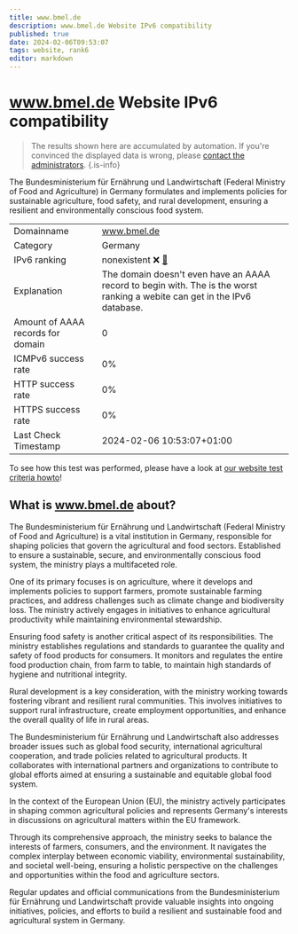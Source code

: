 ```yaml
---
title: www.bmel.de
description: www.bmel.de Website IPv6 compatibility
published: true
date: 2024-02-06T09:53:07
tags: website, rank6
editor: markdown
---
```


# www.bmel.de Website IPv6 compatibility

> The results shown here are accumulated by automation. If you're convinced the displayed data is wrong, please [contact the administrators](/howto/chat). 
{.is-info}

The Bundesministerium für Ernährung und Landwirtschaft (Federal Ministry of Food and Agriculture) in Germany formulates and implements policies for sustainable agriculture, food safety, and rural development, ensuring a resilient and environmentally conscious food system.


|   |   |
| - | - |
| Domainname | www.bmel.de
| Category | Germany |
| IPv6 ranking | nonexistent :x: [🔗](/howto/ranking) |
| Explanation | The domain doesn't even have an AAAA record to begin with. The is the worst ranking a webite can get in the IPv6 database. |
| Amount of AAAA records for domain | 0 |
| ICMPv6 success rate | 0%|
| HTTP success rate | 0% |
| HTTPS success rate | 0% |
| Last Check Timestamp | 2024-02-06 10:53:07+01:00 |

To see how this test was performed, please have a look at [our website test criteria howto](/howto/testcriteria/website)!


## What is www.bmel.de about?
The Bundesministerium für Ernährung und Landwirtschaft (Federal Ministry of Food and Agriculture) is a vital institution in Germany, responsible for shaping policies that govern the agricultural and food sectors. Established to ensure a sustainable, secure, and environmentally conscious food system, the ministry plays a multifaceted role.

One of its primary focuses is on agriculture, where it develops and implements policies to support farmers, promote sustainable farming practices, and address challenges such as climate change and biodiversity loss. The ministry actively engages in initiatives to enhance agricultural productivity while maintaining environmental stewardship.

Ensuring food safety is another critical aspect of its responsibilities. The ministry establishes regulations and standards to guarantee the quality and safety of food products for consumers. It monitors and regulates the entire food production chain, from farm to table, to maintain high standards of hygiene and nutritional integrity.

Rural development is a key consideration, with the ministry working towards fostering vibrant and resilient rural communities. This involves initiatives to support rural infrastructure, create employment opportunities, and enhance the overall quality of life in rural areas.

The Bundesministerium für Ernährung und Landwirtschaft also addresses broader issues such as global food security, international agricultural cooperation, and trade policies related to agricultural products. It collaborates with international partners and organizations to contribute to global efforts aimed at ensuring a sustainable and equitable global food system.

In the context of the European Union (EU), the ministry actively participates in shaping common agricultural policies and represents Germany's interests in discussions on agricultural matters within the EU framework.

Through its comprehensive approach, the ministry seeks to balance the interests of farmers, consumers, and the environment. It navigates the complex interplay between economic viability, environmental sustainability, and societal well-being, ensuring a holistic perspective on the challenges and opportunities within the food and agriculture sectors.

Regular updates and official communications from the Bundesministerium für Ernährung und Landwirtschaft provide valuable insights into ongoing initiatives, policies, and efforts to build a resilient and sustainable food and agricultural system in Germany.



